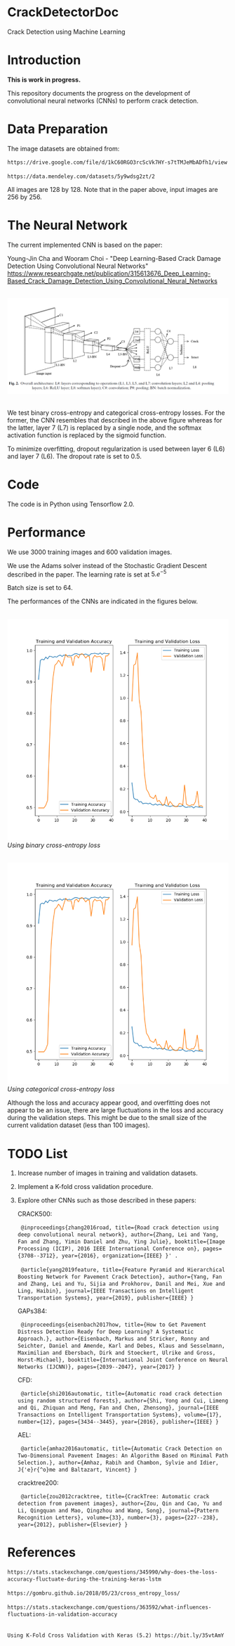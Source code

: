 # CrackDetectorDoc

Crack Detection using Machine Learning

# Introduction

**This is work in progress.**

This repository documents the progress on the development of convolutional neural networks (CNNs) to perform crack detection. 


# Data Preparation

The image datasets are obtained from: 
    
    https://drive.google.com/file/d/1kC60RGO3rcScVk7HY-s7tTMJeMbADfh1/view
    
    https://data.mendeley.com/datasets/5y9wdsg2zt/2
    

All images are 128 by 128. Note that in the paper above, input images are 256 by 256.


# The Neural Network

The current implemented CNN is based on the paper:

Young-Jin Cha and Wooram Choi - "Deep Learning-Based Crack Damage Detection Using Convolutional Neural Networks"
https://www.researchgate.net/publication/315613676_Deep_Learning-Based_Crack_Damage_Detection_Using_Convolutional_Neural_Networks

<br/>![](./figures/CNN1.PNG	)<br/><br/>

We test binary cross-entropy and categorical cross-entropy losses. For the former, the CNN resembles that described in the above figure whereas for the latter, layer 7 (L7) is replaced by a single node, and the softmax activation function is replaced by the sigmoid function.

To minimize overfitting, dropout regularization is used between layer 6 (L6) and layer 7 (L6). The dropout rate is set to 0.5.



# Code

The code is in Python using Tensorflow 2.0.

# Performance

We use 3000 training images and 600 validation images. 

We use the Adams solver instead of the Stochastic Gradient Descent described in the paper. The learning rate is set at $5.e^{-5}$

Batch size is set to 64.

The performances of the CNNs are indicated in the figures below. 

<br/>![](./figures/performance_binary.png)<br/>
*Using binary cross-entropy loss*
<br/>

<br/>![](./figures/performance_binary.png)<br/>
*Using categorical cross-entropy loss*
<br/>


Although the loss and accuracy appear good, and overfitting does not appear to be an issue, there are large fluctuations in the loss and accuracy during the validation steps. This might be due to the small size of the current validation dataset (less than 100 images). 

# TODO List

1. Increase number of images in training and validation datasets.

2. Implement a K-fold cross validation procedure.

3. Explore other CNNs such as those described in these papers:


    CRACK500:

        @inproceedings{zhang2016road, title={Road crack detection using deep convolutional neural network}, author={Zhang, Lei and Yang, Fan and Zhang, Yimin Daniel and Zhu, Ying Julie}, booktitle={Image Processing (ICIP), 2016 IEEE International Conference on}, pages={3708--3712}, year={2016}, organization={IEEE} }' .

        @article{yang2019feature, title={Feature Pyramid and Hierarchical Boosting Network for Pavement Crack Detection}, author={Yang, Fan and Zhang, Lei and Yu, Sijia and Prokhorov, Danil and Mei, Xue and Ling, Haibin}, journal={IEEE Transactions on Intelligent Transportation Systems}, year={2019}, publisher={IEEE} }

    GAPs384:

        @inproceedings{eisenbach2017how, title={How to Get Pavement Distress Detection Ready for Deep Learning? A Systematic Approach.}, author={Eisenbach, Markus and Stricker, Ronny and Seichter, Daniel and Amende, Karl and Debes, Klaus and Sesselmann, Maximilian and Ebersbach, Dirk and Stoeckert, Ulrike and Gross, Horst-Michael}, booktitle={International Joint Conference on Neural Networks (IJCNN)}, pages={2039--2047}, year={2017} }

    CFD:

        @article{shi2016automatic, title={Automatic road crack detection using random structured forests}, author={Shi, Yong and Cui, Limeng and Qi, Zhiquan and Meng, Fan and Chen, Zhensong}, journal={IEEE Transactions on Intelligent Transportation Systems}, volume={17}, number={12}, pages={3434--3445}, year={2016}, publisher={IEEE} }

    AEL:

        @article{amhaz2016automatic, title={Automatic Crack Detection on Two-Dimensional Pavement Images: An Algorithm Based on Minimal Path Selection.}, author={Amhaz, Rabih and Chambon, Sylvie and Idier, J{'e}r{^o}me and Baltazart, Vincent} }

    cracktree200:

        @article{zou2012cracktree, title={CrackTree: Automatic crack detection from pavement images}, author={Zou, Qin and Cao, Yu and Li, Qingquan and Mao, Qingzhou and Wang, Song}, journal={Pattern Recognition Letters}, volume={33}, number={3}, pages={227--238}, year={2012}, publisher={Elsevier} }



# References
    
    https://stats.stackexchange.com/questions/345990/why-does-the-loss-accuracy-fluctuate-during-the-training-keras-lstm
    
    https://gombru.github.io/2018/05/23/cross_entropy_loss/
    
    https://stats.stackexchange.com/questions/363592/what-influences-fluctuations-in-validation-accuracy
    
    
    Using K-Fold Cross Validation with Keras (5.2) https://bit.ly/35vtAmY

